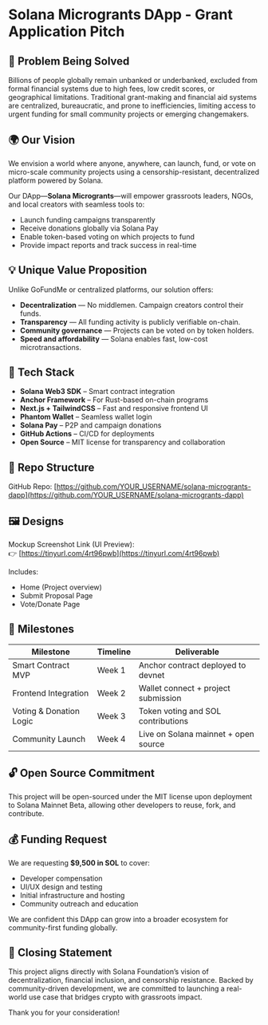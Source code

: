 # Solana Microgrants DApp - Grant Application Pitch

## 🧠 Problem Being Solved
Billions of people globally remain unbanked or underbanked, excluded from formal financial systems due to high fees, low credit scores, or geographical limitations. Traditional grant-making and financial aid systems are centralized, bureaucratic, and prone to inefficiencies, limiting access to urgent funding for small community projects or emerging changemakers.

## 🌍 Our Vision
We envision a world where anyone, anywhere, can launch, fund, or vote on micro-scale community projects using a censorship-resistant, decentralized platform powered by Solana.

Our DApp—**Solana Microgrants**—will empower grassroots leaders, NGOs, and local creators with seamless tools to:

- Launch funding campaigns transparently  
- Receive donations globally via Solana Pay  
- Enable token-based voting on which projects to fund  
- Provide impact reports and track success in real-time  

## 💡 Unique Value Proposition
Unlike GoFundMe or centralized platforms, our solution offers:

- **Decentralization** — No middlemen. Campaign creators control their funds.  
- **Transparency** — All funding activity is publicly verifiable on-chain.  
- **Community governance** — Projects can be voted on by token holders.  
- **Speed and affordability** — Solana enables fast, low-cost microtransactions.  

## 🧱 Tech Stack
- **Solana Web3 SDK** – Smart contract integration  
- **Anchor Framework** – For Rust-based on-chain programs  
- **Next.js + TailwindCSS** – Fast and responsive frontend UI  
- **Phantom Wallet** – Seamless wallet login  
- **Solana Pay** – P2P and campaign donations  
- **GitHub Actions** – CI/CD for deployments  
- **Open Source** – MIT license for transparency and collaboration  

## 📁 Repo Structure

GitHub Repo: [https://github.com/YOUR_USERNAME/solana-microgrants-dapp](https://github.com/YOUR_USERNAME/solana-microgrants-dapp)

## 🖼️ Designs
Mockup Screenshot Link (UI Preview):  
👉 [https://tinyurl.com/4rt96pwb](https://tinyurl.com/4rt96pwb)

Includes:
- Home (Project overview)  
- Submit Proposal Page  
- Vote/Donate Page  

## 🎯 Milestones

| Milestone               | Timeline | Deliverable                            |
|------------------------|----------|----------------------------------------|
| Smart Contract MVP     | Week 1   | Anchor contract deployed to devnet     |
| Frontend Integration   | Week 2   | Wallet connect + project submission    |
| Voting & Donation Logic| Week 3   | Token voting and SOL contributions     |
| Community Launch       | Week 4   | Live on Solana mainnet + open source   |

## 🔓 Open Source Commitment
This project will be open-sourced under the MIT license upon deployment to Solana Mainnet Beta, allowing other developers to reuse, fork, and contribute.

## 💰 Funding Request
We are requesting **$9,500 in SOL** to cover:

- Developer compensation  
- UI/UX design and testing  
- Initial infrastructure and hosting  
- Community outreach and education  

We are confident this DApp can grow into a broader ecosystem for community-first funding globally.

## 🙌 Closing Statement
This project aligns directly with Solana Foundation’s vision of decentralization, financial inclusion, and censorship resistance. Backed by community-driven development, we are committed to launching a real-world use case that bridges crypto with grassroots impact.

Thank you for your consideration!
